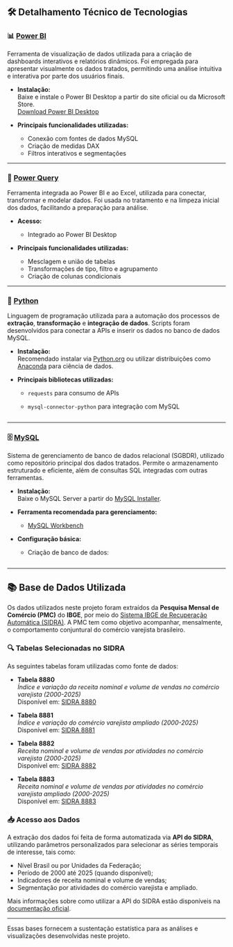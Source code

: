 
## 🛠️ Detalhamento Técnico de Tecnologias

### 📊 [Power BI](https://powerbi.microsoft.com/)
Ferramenta de visualização de dados utilizada para a criação de dashboards interativos e relatórios dinâmicos. Foi empregada para apresentar visualmente os dados tratados, permitindo uma análise intuitiva e interativa por parte dos usuários finais.

- **Instalação:**  
  Baixe e instale o Power BI Desktop a partir do site oficial ou da Microsoft Store.  
  [Download Power BI Desktop](https://powerbi.microsoft.com/desktop)

- **Principais funcionalidades utilizadas:**  
  - Conexão com fontes de dados MySQL
  - Criação de medidas DAX  
  - Filtros interativos e segmentações  

---

### 🔄 [Power Query](https://learn.microsoft.com/power-query/)
Ferramenta integrada ao Power BI e ao Excel, utilizada para conectar, transformar e modelar dados. Foi usada no tratamento e na limpeza inicial dos dados, facilitando a preparação para análise.

- **Acesso:**  
  - Integrado ao Power BI Desktop  

- **Principais funcionalidades utilizadas:**  
  - Mesclagem e união de tabelas  
  - Transformações de tipo, filtro e agrupamento  
  - Criação de colunas condicionais  

---

### 🐍 [Python](https://www.python.org/)
Linguagem de programação utilizada para a automação dos processos de **extração**, **transformação** e **integração de dados**. Scripts foram desenvolvidos para conectar a APIs e inserir os dados no banco de dados MySQL.

- **Instalação:**  
  Recomendado instalar via [Python.org](https://www.python.org/downloads/) ou utilizar distribuições como [Anaconda](https://www.anaconda.com/) para ciência de dados.

- **Principais bibliotecas utilizadas:**  
  
  - `requests` para consumo de APIs  
  - `mysql-connector-python` para integração com MySQL  

	``` Executar o "Script DML carregar base sidra_mysql.py" no Prompt de comando
	```

---

### 🗄️ [MySQL](https://www.mysql.com/)
Sistema de gerenciamento de banco de dados relacional (SGBDR), utilizado como repositório principal dos dados tratados. Permite o armazenamento estruturado e eficiente, além de consultas SQL integradas com outras ferramentas.

- **Instalação:**  
  Baixe o MySQL Server a partir do [MySQL Installer](https://dev.mysql.com/downloads/installer/).

- **Ferramenta recomendada para gerenciamento:**  
  - [MySQL Workbench](https://www.mysql.com/products/workbench/)

- **Configuração básica:**
  - Criação de banco de dados:
    ``` Executar o Script "DDL base de dados sidra.sql" no MySQL
    ```

---

## 📚 Base de Dados Utilizada

Os dados utilizados neste projeto foram extraídos da **Pesquisa Mensal de Comércio (PMC)** do **IBGE**, por meio do [Sistema IBGE de Recuperação Automática (SIDRA)](https://sidra.ibge.gov.br/). A PMC tem como objetivo acompanhar, mensalmente, o comportamento conjuntural do comércio varejista brasileiro.

### 🔍 Tabelas Selecionadas no SIDRA

As seguintes tabelas foram utilizadas como fonte de dados:

- **Tabela 8880**  
  *Índice e variação da receita nominal e volume de vendas no comércio varejista (2000-2025)*  
  Disponível em: [SIDRA 8880](https://sidra.ibge.gov.br/tabela/8880)

- **Tabela 8881**  
  *Índice e variação do comércio varejista ampliado (2000-2025)*  
  Disponível em: [SIDRA 8881](https://sidra.ibge.gov.br/tabela/8881)

- **Tabela 8882**  
  *Receita nominal e volume de vendas por atividades no comércio varejista (2000-2025)*  
  Disponível em: [SIDRA 8882](https://sidra.ibge.gov.br/tabela/8882)

- **Tabela 8883**  
  *Receita nominal e volume de vendas por atividades no comércio varejista ampliado (2000-2025)*  
  Disponível em: [SIDRA 8883](https://sidra.ibge.gov.br/tabela/8883)

### 📥 Acesso aos Dados

A extração dos dados foi feita de forma automatizada via **API do SIDRA**, utilizando parâmetros personalizados para selecionar as séries temporais de interesse, tais como:

- Nível Brasil ou por Unidades da Federação;
- Período de 2000 até 2025 (quando disponível);
- Indicadores de receita nominal e volume de vendas;
- Segmentação por atividades do comércio varejista e ampliado.

Mais informações sobre como utilizar a API do SIDRA estão disponíveis na [documentação oficial](https://servicodados.ibge.gov.br/api/docs/sidra).

---

Essas bases fornecem a sustentação estatística para as análises e visualizações desenvolvidas neste projeto.
